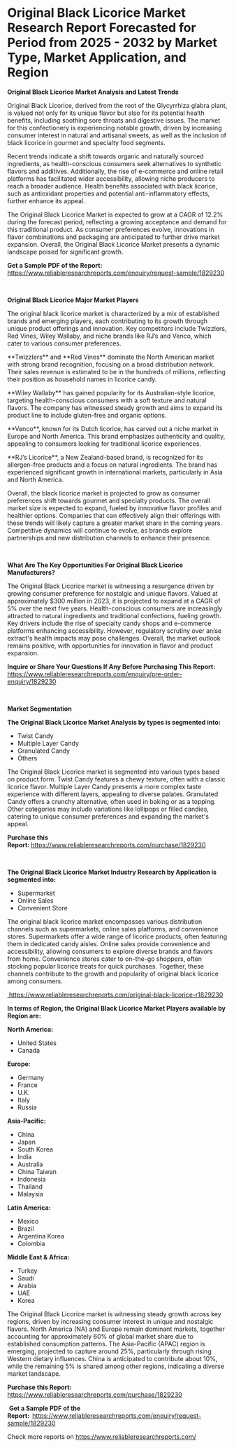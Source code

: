 <p><h1>Original Black Licorice Market Research Report Forecasted for Period from 2025 -  2032 by Market Type, Market Application, and Region</h1></p><p><strong>Original Black Licorice Market Analysis and Latest Trends</strong></p>
<p><p>Original Black Licorice, derived from the root of the Glycyrrhiza glabra plant, is valued not only for its unique flavor but also for its potential health benefits, including soothing sore throats and digestive issues. The market for this confectionery is experiencing notable growth, driven by increasing consumer interest in natural and artisanal sweets, as well as the inclusion of black licorice in gourmet and specialty food segments.</p><p>Recent trends indicate a shift towards organic and naturally sourced ingredients, as health-conscious consumers seek alternatives to synthetic flavors and additives. Additionally, the rise of e-commerce and online retail platforms has facilitated wider accessibility, allowing niche producers to reach a broader audience. Health benefits associated with black licorice, such as antioxidant properties and potential anti-inflammatory effects, further enhance its appeal.</p><p>The Original Black Licorice Market is expected to grow at a CAGR of 12.2% during the forecast period, reflecting a growing acceptance and demand for this traditional product. As consumer preferences evolve, innovations in flavor combinations and packaging are anticipated to further drive market expansion. Overall, the Original Black Licorice Market presents a dynamic landscape poised for significant growth.</p></p>
<p><strong>Get a Sample PDF of the Report:&nbsp;</strong> <a href="https://www.reliableresearchreports.com/enquiry/request-sample/1829230?utm_campaign=3325&utm_medium=2&utm_source=Github&utm_content=ia&utm_term=07042025&utm_id=original-black-licorice">https://www.reliableresearchreports.com/enquiry/request-sample/1829230</a></p>
<p>&nbsp;</p>
<p><strong>Original Black Licorice Major Market Players</strong></p>
<p><p>The original black licorice market is characterized by a mix of established brands and emerging players, each contributing to its growth through unique product offerings and innovation. Key competitors include Twizzlers, Red Vines, Wiley Wallaby, and niche brands like RJ’s and Venco, which cater to various consumer preferences.</p><p>**Twizzlers** and **Red Vines** dominate the North American market with strong brand recognition, focusing on a broad distribution network. Their sales revenue is estimated to be in the hundreds of millions, reflecting their position as household names in licorice candy.</p><p>**Wiley Wallaby** has gained popularity for its Australian-style licorice, targeting health-conscious consumers with a soft texture and natural flavors. The company has witnessed steady growth and aims to expand its product line to include gluten-free and organic options.</p><p>**Venco**, known for its Dutch licorice, has carved out a niche market in Europe and North America. This brand emphasizes authenticity and quality, appealing to consumers looking for traditional licorice experiences. </p><p>**RJ’s Licorice**, a New Zealand-based brand, is recognized for its allergen-free products and a focus on natural ingredients. The brand has experienced significant growth in international markets, particularly in Asia and North America.</p><p>Overall, the black licorice market is projected to grow as consumer preferences shift towards gourmet and specialty products. The overall market size is expected to expand, fueled by innovative flavor profiles and healthier options. Companies that can effectively align their offerings with these trends will likely capture a greater market share in the coming years. Competitive dynamics will continue to evolve, as brands explore partnerships and new distribution channels to enhance their presence.</p></p>
<p>&nbsp;</p>
<p><strong>What Are The Key Opportunities For Original Black Licorice Manufacturers?</strong></p>
<p><p>The Original Black Licorice market is witnessing a resurgence driven by growing consumer preference for nostalgic and unique flavors. Valued at approximately $300 million in 2023, it is projected to expand at a CAGR of 5% over the next five years. Health-conscious consumers are increasingly attracted to natural ingredients and traditional confections, fueling growth. Key drivers include the rise of specialty candy shops and e-commerce platforms enhancing accessibility. However, regulatory scrutiny over anise extract's health impacts may pose challenges. Overall, the market outlook remains positive, with opportunities for innovation in flavor and product expansion.</p></p>
<p><strong>Inquire or Share Your Questions If Any Before Purchasing This Report:</strong> <a href="https://www.reliableresearchreports.com/enquiry/pre-order-enquiry/1829230?utm_campaign=3325&utm_medium=2&utm_source=Github&utm_content=ia&utm_term=07042025&utm_id=original-black-licorice">https://www.reliableresearchreports.com/enquiry/pre-order-enquiry/1829230</a></p>
<p>&nbsp;</p>
<p><strong>Market Segmentation</strong></p>
<p><strong>The Original Black Licorice Market Analysis by types is segmented into:</strong></p>
<p><ul><li>Twist Candy</li><li>Multiple Layer Candy</li><li>Granulated Candy</li><li>Others</li></ul></p>
<p><p>The Original Black Licorice market is segmented into various types based on product form. Twist Candy features a chewy texture, often with a classic licorice flavor. Multiple Layer Candy presents a more complex taste experience with different layers, appealing to diverse palates. Granulated Candy offers a crunchy alternative, often used in baking or as a topping. Other categories may include variations like lollipops or filled candies, catering to unique consumer preferences and expanding the market's appeal.</p></p>
<p><strong>Purchase this Report:&nbsp;</strong><a href="https://www.reliableresearchreports.com/purchase/1829230?utm_campaign=3325&utm_medium=2&utm_source=Github&utm_content=ia&utm_term=07042025&utm_id=original-black-licorice">https://www.reliableresearchreports.com/purchase/1829230</a></p>
<p>&nbsp;</p>
<p><strong>The Original Black Licorice Market Industry Research by Application is segmented into:</strong></p>
<p><ul><li>Supermarket</li><li>Online Sales</li><li>Convenient Store</li></ul></p>
<p><p>The original black licorice market encompasses various distribution channels such as supermarkets, online sales platforms, and convenience stores. Supermarkets offer a wide range of licorice products, often featuring them in dedicated candy aisles. Online sales provide convenience and accessibility, allowing consumers to explore diverse brands and flavors from home. Convenience stores cater to on-the-go shoppers, often stocking popular licorice treats for quick purchases. Together, these channels contribute to the growth and popularity of original black licorice among consumers.</p></p>
<p><a href="https://www.reliableresearchreports.com/original-black-licorice-r1829230?utm_campaign=3325&utm_medium=2&utm_source=Github&utm_content=ia&utm_term=07042025&utm_id=original-black-licorice">&nbsp;https://www.reliableresearchreports.com/original-black-licorice-r1829230</a></p>
<p><strong>In terms of Region, the Original Black Licorice Market Players available by Region are:</strong></p>
<p>
    <p> <strong> North America: </strong>
        <ul>
            <li>United States</li>
            <li>Canada</li>
        </ul>
        </p> 
    <p> <strong> Europe: </strong>
        <ul>
            <li>Germany</li>
            <li>France</li>
            <li>U.K.</li>
            <li>Italy</li>
            <li>Russia</li>
        </ul>
        </p> 
    <p> <strong> Asia-Pacific: </strong>
        <ul>
            <li>China</li>
            <li>Japan</li>
            <li>South Korea</li>
            <li>India</li>
            <li>Australia</li>
            <li>China Taiwan</li>
            <li>Indonesia</li>
            <li>Thailand</li>
            <li>Malaysia</li>
        </ul>
        </p> 
    <p> <strong> Latin America: </strong>
        <ul>
            <li>Mexico</li>
            <li>Brazil</li>
            <li>Argentina Korea</li>
            <li>Colombia</li>
        </ul>
        </p> 
    <p> <strong> Middle East & Africa: </strong>
        <ul>
            <li>Turkey</li>
            <li>Saudi</li>
            <li>Arabia</li>
            <li>UAE</li>
            <li>Korea</li>
        </ul>
    </p>
    </p>
<p><p>The Original Black Licorice market is witnessing steady growth across key regions, driven by increasing consumer interest in unique and nostalgic flavors. North America (NA) and Europe remain dominant markets, together accounting for approximately 60% of global market share due to established consumption patterns. The Asia-Pacific (APAC) region is emerging, projected to capture around 25%, particularly through rising Western dietary influences. China is anticipated to contribute about 10%, while the remaining 5% is shared among other regions, indicating a diverse market landscape.</p></p>
<p><strong>Purchase this Report: </strong><a href="https://www.reliableresearchreports.com/purchase/1829230?utm_campaign=3325&utm_medium=2&utm_source=Github&utm_content=ia&utm_term=07042025&utm_id=original-black-licorice">https://www.reliableresearchreports.com/purchase/1829230</a></p>
<p>&nbsp;<strong>Get a Sample PDF of the Report:&nbsp;&nbsp;</strong><a href="https://www.reliableresearchreports.com/enquiry/request-sample/1829230?utm_campaign=3325&utm_medium=2&utm_source=Github&utm_content=ia&utm_term=07042025&utm_id=original-black-licorice">https://www.reliableresearchreports.com/enquiry/request-sample/1829230</a></p>
<p><strong></strong></p>
<p>Check more reports on <a href="https://www.reliableresearchreports.com/?utm_campaign=3325&utm_medium=2&utm_source=Github&utm_content=ia&utm_term=07042025&utm_id=original-black-licorice">https://www.reliableresearchreports.com/</a></p>